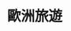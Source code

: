 ---
title: 歐洲旅遊
description: 
image:

# Badge style
style:
    background: "#2a9d8f"
    color: "#fff"
---